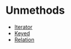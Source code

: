 # Unmethods

* [Iterator](/docs/iterator.md)
* [Keyed](/docs/keyed.md)
* [Relation](/docs/relation.md)